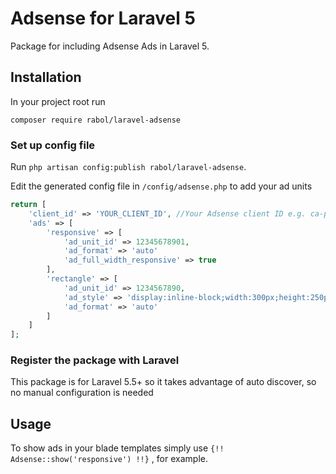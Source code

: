 # Adsense for Laravel 5

Package for including Adsense Ads in Laravel 5.

## Installation

In your project root run

```
composer require rabol/laravel-adsense
```

### Set up config file

Run `php artisan config:publish rabol/laravel-adsense`.

Edit the generated config file in `/config/adsense.php` to add your ad units

```php
return [
    'client_id' => 'YOUR_CLIENT_ID', //Your Adsense client ID e.g. ca-pub-9508939161510421
    'ads' => [
        'responsive' => [
            'ad_unit_id' => 12345678901,
            'ad_format' => 'auto'
            'ad_full_width_responsive' => true
        ],
        'rectangle' => [
            'ad_unit_id' => 1234567890,
            'ad_style' => 'display:inline-block;width:300px;height:250px',
            'ad_format' => 'auto'
        ]
    ]
];
```

### Register the package with Laravel

This package is for Laravel 5.5+ so it takes advantage of auto discover, so no manual configuration is needed


## Usage
To show ads in your blade templates simply use `{!! Adsense::show('responsive') !!}` , for example.
